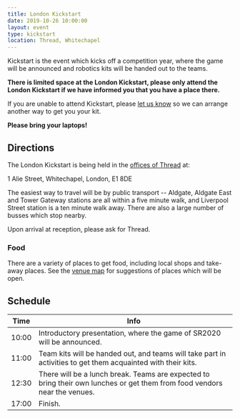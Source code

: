 ```yaml
---
title: London Kickstart
date: 2019-10-26 10:00:00
layout: event
type: kickstart
location: Thread, Whitechapel
---
```


Kickstart is the event which kicks off a competition year, where the game will
be announced and robotics kits will be handed out to the teams.

**There is limited space at the London Kickstart, please only attend the London
Kickstart if we have informed you that you have a place there.**

If you are unable to attend Kickstart, please [let us know][teams-contact] so we
can arrange another way to get you your kit.

**Please bring your laptops!**

## Directions

The London Kickstart is being held in the [offices of Thread][venue-map] at:

1 Alie Street,
Whitechapel,
London,
E1 8DE

The easiest way to travel will be by public transport -- Aldgate, Aldgate East
and Tower Gateway stations are all within a five minute walk, and Liverpool
Street station is a ten minute walk away. There are also a large number of
busses which stop nearby.

Upon arrival at reception, please ask for Thread.

### Food

There are a variety of places to get food, including local shops and take-away
places. See the [venue map][venue-map] for suggestions of places which will be
open.

## Schedule

| Time  | Info |
|-------|------|
| 10:00 | Introductory presentation, where the game of SR2020 will be announced. |
| 11:00 | Team kits will be handed out, and teams will take part in activities to get them acquainted with their kits. |
| 12:30 | There will be a lunch break. Teams are expected to bring their own lunches or get them from food vendors near the venues. |
| 17:00 | Finish. |

[venue-map]: https://drive.google.com/open?id=1O4S1mchOGnaCV2XxF97pE3hn0LEHr8zn
[teams-contact]: mailto:teams@studentrobotics.org
